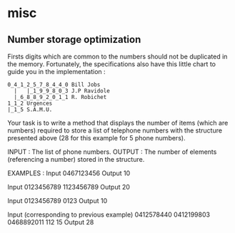 # misc

## Number storage optimization
Firsts digits which are common to the numbers should not be duplicated in the memory. Fortunately, the specifications also have this little chart to guide you in the implementation :

```
0_4_1_2_5_7_8_4_4_0 Bill Jobs
  |   |_1_9_9_8_0_3 J.P Ravidole
  |_6_8_8_9_2_0_1_1 R. Robichet
1_1_2 Urgences
|_1_5 S.A.M.U.
```

Your task is to write a method that displays the number of items (which are numbers) required to store a list of telephone numbers with the structure presented above (28 for this example for 5 phone numbers).

INPUT :
The list of phone numbers.
OUTPUT : 
The number of elements (referencing a number) stored in the structure.

EXAMPLES :
Input 
0467123456
Output
10

Input 
0123456789
1123456789
Output 
20

Input
0123456789
0123
Output
10

Input (corresponding to previous example)
0412578440
0412199803
0468892011
112
15
Output
28
